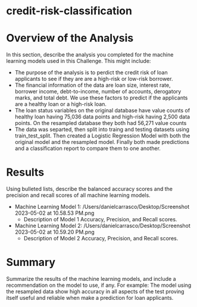 # credit-risk-classification

# Overview of the Analysis
In this section, describe the analysis you completed for the machine learning models used in this Challenge. This might include:

* The purpose of the analysis is to perdict the credit risk of loan applicants to see if they are are a high-risk or low-risk borrower.
* The financial information of the data are loan size, interest rate, borrower income, debt-to-income, number of accounts, derogatory marks, and total debt. We use these factors to predict if the applicants are a healthy loan or a high-risk loan.
* The loan status variables on the original database have value counts of healthy loan having 75,036 data points and high-risk having 2,500 data points. On the resampled database they both had 56,271 value counts
* The data was separted, then split into traing and testing datasets using train_test_split. Then created a Logistic Regression Model with both the original model and the resampled model. Finally both made predictions and a classification report to compare them to one another.

# Results
Using bulleted lists, describe the balanced accuracy scores and the precision and recall scores of all machine learning models.

* Machine Learning Model 1:
/Users/danielcarrasco/Desktop/Screenshot 2023-05-02 at 10.58.53 PM.png
  * Description of Model 1 Accuracy, Precision, and Recall scores.
* Machine Learning Model 2:
/Users/danielcarrasco/Desktop/Screenshot 2023-05-02 at 10.59.20 PM.png
  * Description of Model 2 Accuracy, Precision, and Recall scores.
# Summary
Summarize the results of the machine learning models, and include a recommendation on the model to use, if any. For example:
The model using the resampled data show high accuracy in all aspects of the test proving itself useful and reliable when make a prediction for loan applicants.
